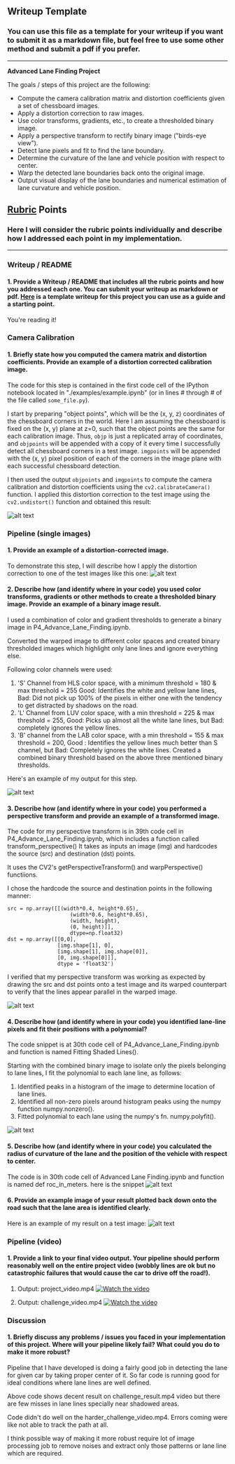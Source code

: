 ## Writeup Template

### You can use this file as a template for your writeup if you want to submit it as a markdown file, but feel free to use some other method and submit a pdf if you prefer.

---

**Advanced Lane Finding Project**

The goals / steps of this project are the following:

* Compute the camera calibration matrix and distortion coefficients given a set of chessboard images.
* Apply a distortion correction to raw images.
* Use color transforms, gradients, etc., to create a thresholded binary image.
* Apply a perspective transform to rectify binary image ("birds-eye view").
* Detect lane pixels and fit to find the lane boundary.
* Determine the curvature of the lane and vehicle position with respect to center.
* Warp the detected lane boundaries back onto the original image.
* Output visual display of the lane boundaries and numerical estimation of lane curvature and vehicle position.

[//]: # (Image References)

[image1]: ./examples/undistort_output.png "Undistorted"
[image2]: ./test_images/test1.jpg "Road Transformed"
[image3]: ./output_images/threshold.PNG "Combined Threshold"
[image4]: ./output_images/perspective.PNG "Perspective Transform"
[image5]: ./examples/color_fit_lines.jpg "Fit Visual"
[image6]: ./output_images/lanearea.JPG "Lane Area"
[image7]: ./output_images/radius-of-curvature.JPG "Radius of Curvature"
[image8]: ./output_images/normal.JPG "Normal"
[image9]: ./output_images/linefit.JPG "Line Fitting"
[video1]: ./project_video.mp4 "Video"

## [Rubric](https://review.udacity.com/#!/rubrics/571/view) Points

### Here I will consider the rubric points individually and describe how I addressed each point in my implementation.  

---

### Writeup / README

#### 1. Provide a Writeup / README that includes all the rubric points and how you addressed each one.  You can submit your writeup as markdown or pdf.  [Here](https://github.com/udacity/CarND-Advanced-Lane-Lines/blob/master/writeup_template.md) is a template writeup for this project you can use as a guide and a starting point.  

You're reading it!

### Camera Calibration

#### 1. Briefly state how you computed the camera matrix and distortion coefficients. Provide an example of a distortion corrected calibration image.

The code for this step is contained in the first code cell of the IPython notebook located in "./examples/example.ipynb" (or in lines # through # of the file called `some_file.py`).  

I start by preparing "object points", which will be the (x, y, z) coordinates of the chessboard corners in the world. Here I am assuming the chessboard is fixed on the (x, y) plane at z=0, such that the object points are the same for each calibration image.  Thus, `objp` is just a replicated array of coordinates, and `objpoints` will be appended with a copy of it every time I successfully detect all chessboard corners in a test image.  `imgpoints` will be appended with the (x, y) pixel position of each of the corners in the image plane with each successful chessboard detection.  

I then used the output `objpoints` and `imgpoints` to compute the camera calibration and distortion coefficients using the `cv2.calibrateCamera()` function.  I applied this distortion correction to the test image using the `cv2.undistort()` function and obtained this result: 

![alt text][image1]

### Pipeline (single images)

#### 1. Provide an example of a distortion-corrected image.

To demonstrate this step, I will describe how I apply the distortion correction to one of the test images like this one:
![alt text][image2]

#### 2. Describe how (and identify where in your code) you used color transforms, gradients or other methods to create a thresholded binary image.  Provide an example of a binary image result.

I used a combination of color and gradient thresholds to generate a binary image in P4_Advance_Lane_Finding.ipynb.

Converted the warped image to different color spaces and created binary thresholded images which highlight only lane lines and ignore everything else.

Following color channels were used:

1. 'S' Channel from HLS color space, with a minimum threshold = 180 & max threshold = 255
    Good: Identifies the white and yellow lane lines,
    Bad: Did not pick up 100% of the pixels in either one with the tendency to get distracted by shadows on the road.
2. 'L' Channel from LUV color space, with a min threshold = 225 & max threshold = 255,
    Good: Picks up almost all the white lane lines, but
    Bad: completely ignores the yellow lines.
3. 'B' channel from the LAB color space, with a min threshold = 155 & max threshold = 200,
    Good : Identifies the yellow lines much better than S channel, but
    Bad: Completely ignores the white lines.
Created a combined binary threshold based on the above three mentioned binary thresholds.

Here's an example of my output for this step.


![alt text][image3]

#### 3. Describe how (and identify where in your code) you performed a perspective transform and provide an example of a transformed image.

The code for my perspective transform is in 39th code cell in P4_Advance_Lane_Finding.ipynb, which includes a function called transform_perspective() It takes as inputs an image (img) and hardcodes the source (src) and destination (dst) points.

It uses the CV2's getPerspectiveTransform() and warpPerspective() functiions.

I chose the hardcode the source and destination points in the following manner:

    src = np.array([[(width*0.4, height*0.65),
                        (width*0.6, height*0.65),
                        (width, height),
                        (0, height)]], 
                        dtype=np.float32)
    dst = np.array([[0,0], 
                    [img.shape[1], 0], 
                    [img.shape[1], img.shape[0]],
                    [0, img.shape[0]]],
                    dtype = 'float32')
                    
I verified that my perspective transform was working as expected by drawing the src and dst points onto a test image and its warped counterpart to verify that the lines appear parallel in the warped image.

![alt text][image4]


#### 4. Describe how (and identify where in your code) you identified lane-line pixels and fit their positions with a polynomial?

The code snippet is at 30th code cell of P4_Advance_Lane_Finding.ipynb and function is named Fitting Shaded Lines().

Starting with the combined binary image to isolate only the pixels belonging to lane lines, I fit the polynomial to each lane line, as follows:
1. Identified peaks in a histogram of the image to determine location of lane lines.
2. Identified all non-zero pixels around histogram peaks using the numpy function numpy.nonzero().
3. Fitted polynomial to each lane using the numpy's fn. numpy.polyfit().

![alt text][image9]

#### 5. Describe how (and identify where in your code) you calculated the radius of curvature of the lane and the position of the vehicle with respect to center.

The code is in 30th code cell of Advanced Lane Finding.ipynb and function is named def roc_in_meters.
here is the snippet
![alt text][image7]

#### 6. Provide an example image of your result plotted back down onto the road such that the lane area is identified clearly.

Here is an example of my result on a test image:
![alt text][image6]

### Pipeline (video)

#### 1. Provide a link to your final video output.  Your pipeline should perform reasonably well on the entire project video (wobbly lines are ok but no catastrophic failures that would cause the car to drive off the road!).
1. Output: project_video.mp4
[![Watch the video](output_images/normal.JPG )](https://www.youtube.com/watch?v=-qympDUjrd0)

2. Output: challenge_video.mp4
[![Watch the video](output_images/challenge.JPG )](https://www.youtube.com/watch?v=NQJB97lcamg)

### Discussion

#### 1. Briefly discuss any problems / issues you faced in your implementation of this project.  Where will your pipeline likely fail?  What could you do to make it more robust?

Pipeline that I have developed is doing a fairly good job in detecting the lane for given car by taking proper center of it. So far code is running good for ideal conditions where lane lines are well defined.

Above code shows decent result on challenge_result.mp4 video but there are few misses in lane lines specially near shadowed areas.

Code didn't do well on the harder_challenge_video.mp4. Errors coming were like not able to track the path at all.

I think possible way of making it more robust require lot of image processing job to remove noises and extract only those patterns or lane line which are required.
